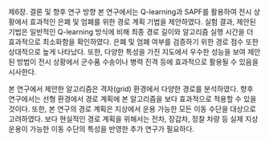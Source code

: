 제6장. 결론 및 향후 연구 방향
본 연구에서는 Q-learning과 SAPF를 활용하여 전시 상황에서 효과적인 은폐 및 엄폐를 위한 경로 계획 기법을 제안하였다. 실험 결과, 제안된 기법은 일반적인 Q-learning 방식에 비해 최종 경로 길이와 알고리즘 실행 시간을 더 효과적으로 최소화함을 확인하였다. 은폐 및 엄폐 여부를 검증하기 위한 경로 점수 또한 상대적으로 높게 나타났다. 또한, 다양한 특성을 가진 지도에서 우수한 성능을 보여 제안된 방법이 전시 상황에서 군수품 수송이나 병력 진격 등에 효과적으로 활용될 수 있음을 시사한다.

본 연구에서 제안한 알고리즘은 격자(grid) 환경에서 다양한 경로를 분석하였다. 향후 연구에서는 선형 환경에서 경로 계획에 본 알고리즘을 보다 효과적으로 적용할 수 있을 것이다. 또한, 본 연구의 경로 계획은 지상에서 운용 가능한 모든 이동 수단을 대상으로 고려하였다. 보다 현실적인 경로 계획을 위해서는 전차, 장갑차, 정찰 차량 등 실제 지상 운용이 가능한 이동 수단의 특성을 반영한 추가 연구가 필요하다.